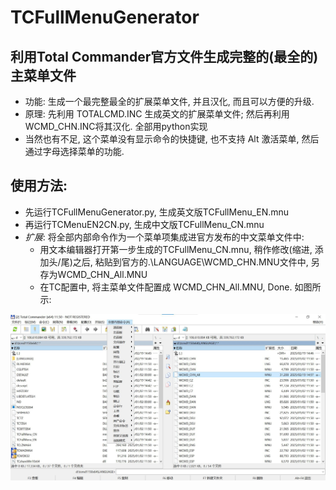 # TCFullMenuGenerator

## 利用Total Commander官方文件生成完整的(最全的)主菜单文件
- 功能: 生成一个最完整最全的扩展菜单文件, 并且汉化, 而且可以方便的升级.
- 原理: 先利用 TOTALCMD.INC 生成英文的扩展菜单文件; 然后再利用WCMD_CHN.INC将其汉化. 全部用python实现
- 当然也有不足, 这个菜单没有显示命令的快捷键, 也不支持 Alt 激活菜单, 然后通过字母选择菜单的功能.

## 使用方法:
- 先运行TCFullMenuGenerator.py, 生成英文版TCFullMenu_EN.mnu
- 再运行TCMenuEN2CN.py, 生成中文版TCFullMenu_CN.mnu
- *扩展*: 将全部内部命令作为一个菜单项集成进官方发布的中文菜单文件中:
  - 用文本编辑器打开第一步生成的TCFullMenu_CN.mnu, 稍作修改(缩进, 添加头/尾)之后, 粘贴到官方的.\LANGUAGE\WCMD_CHN.MNU文件中, 另存为WCMD_CHN_All.MNU
  - 在TC配置中, 将主菜单文件配置成 WCMD_CHN_All.MNU, Done. 如图所示:

![image](tcmd1150FullMenu.jpg)
